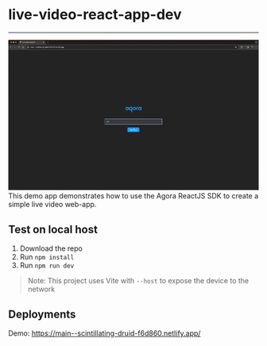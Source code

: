 # live-video-react-app-dev
---
![Demo](./readme-assets/demo.gif)
This demo app demonstrates how to use the Agora ReactJS SDK to create a simple live video web-app.


## Test on local host
1. Download the repo
2. Run ```npm install```
3. Run ```npm run dev```
> Note: This project uses Vite with `--host` to expose the device to the network

## Deployments
Demo: https://main--scintillating-druid-f6d860.netlify.app/
